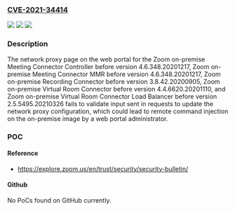 ### [CVE-2021-34414](https://cve.mitre.org/cgi-bin/cvename.cgi?name=CVE-2021-34414)
![](https://img.shields.io/static/v1?label=Product&message=Zoom%20on-premise%20Meeting%20Connector%20Controller%2C%20Zoom%20on-premise%20Meeting%20Connector%20MMR%2C%20Zoom%20on-premise%20Recording%20Connector%2C%20Zoom%20on-premise%20Virtual%20Room%20Connector%2C%20Zoom%20on-premise%20Virtual%20Room%20Connector%20Load%20Balancer&color=blue)
![](https://img.shields.io/static/v1?label=Version&message=n%2Fa&color=blue)
![](https://img.shields.io/static/v1?label=Vulnerability&message=Improper%20Neutralization%20of%20Special%20Elements%20used%20in%20an%20OS%20Command&color=brighgreen)

### Description

The network proxy page on the web portal for the Zoom on-premise Meeting Connector Controller before version 4.6.348.20201217, Zoom on-premise Meeting Connector MMR before version 4.6.348.20201217, Zoom on-premise Recording Connector before version 3.8.42.20200905, Zoom on-premise Virtual Room Connector before version 4.4.6620.20201110, and Zoom on-premise Virtual Room Connector Load Balancer before version 2.5.5495.20210326 fails to validate input sent in requests to update the network proxy configuration, which could lead to remote command injection on the on-premise image by a web portal administrator.

### POC

#### Reference
- https://explore.zoom.us/en/trust/security/security-bulletin/

#### Github
No PoCs found on GitHub currently.

